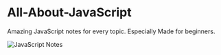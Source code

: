 # All-About-JavaScript

Amazing JavaScript notes for every topic. 
Especially Made for beginners.

![JavaScript Notes](https://user-images.githubusercontent.com/89992882/195840285-f46e7621-65ee-4b0b-ad64-3fa11a4a09a9.png)
